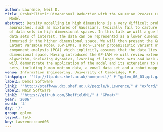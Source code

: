 ```yaml
---
author: Lawrence, Neil D.
title: Probabilistic Dimensional Reduction with the Gaussian Process Latent Variable
  Model
abstract: Density modelling in high dimensions is a very difficult problem. Traditional
  approaches, such as mixtures of Gaussians, typically fail to capture the structure
  of data sets in high dimensional spaces. In this talk we will argue that for many
  data sets of interest, the data can be represented as a lower dimensional manifold
  immersed in the higher dimensional space. We will then present the Gaussian Process
  Latent Variable Model (GP-LVM), a non-linear probabilistic variant of principal
  component analysis (PCA) which implicitly assumes that the data lies on a lower
  dimensional space. Having introduced the GP-LVM we will review extensions to the
  algorithm, including dynamics, learning of large data sets and back constraints.  We
  will demonstrate the application of the model and its extensions to a range of data
  sets, including human motion data, a vowel data set and a robot mapping problem.
venue: Information Engineering, University of Cambridge, U.K.
linkpptgz: '"ftp://ftp.dcs.shef.ac.uk/home/neil/" # "gplvm_06_03.ppt.gz"'
label1: Demos Software
link1: '"http://staffwww.dcs.shef.ac.uk/people/N.Lawrence/" # "oxford/"'
label2: Main Software
link2: '"https://github.com/SheffieldML/" # "GPmat/"'
year: '2006'
month: '3'
day: '7'
group: gplvm
layout: talk
key: Lawrence:cued06
---
```


